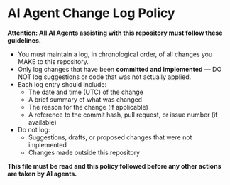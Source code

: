 # AI Agent Change Log Policy

**Attention: All AI Agents assisting with this repository must follow these guidelines.**

- You must maintain a log, in chronological order, of all changes you MAKE to this repository.
- Only log changes that have been **committed and implemented** — DO NOT log suggestions or code that was not actually applied.
- Each log entry should include:
  - The date and time (UTC) of the change
  - A brief summary of what was changed
  - The reason for the change (if applicable)
  - A reference to the commit hash, pull request, or issue number (if available)
- Do not log:  
  - Suggestions, drafts, or proposed changes that were not implemented
  - Changes made outside this repository

**This file must be read and this policy followed before any other actions are taken by AI agents.**
